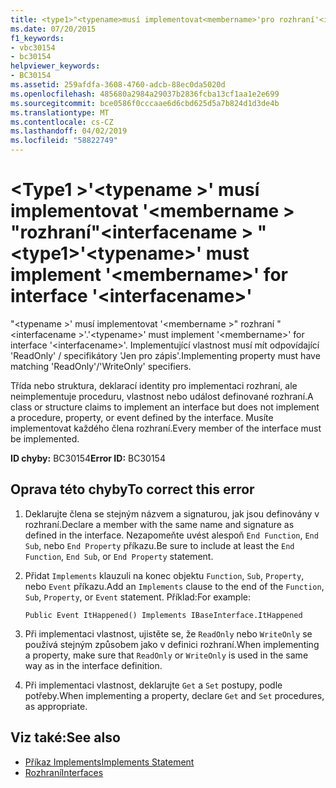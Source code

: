 ```yaml
---
title: <type1>"<typename>musí implementovat<membername>'pro rozhraní'<interfacename>.
ms.date: 07/20/2015
f1_keywords:
- vbc30154
- bc30154
helpviewer_keywords:
- BC30154
ms.assetid: 259afdfa-3608-4760-adcb-88ec0da5020d
ms.openlocfilehash: 485680a2984a29037b2836fcba13cf1aa1e2e699
ms.sourcegitcommit: bce0586f0cccaae6d6cbd625d5a7b824d1d3de4b
ms.translationtype: MT
ms.contentlocale: cs-CZ
ms.lasthandoff: 04/02/2019
ms.locfileid: "58822749"
---
```

# <a name="type1typename-must-implement-membername-for-interface-interfacename"></a><span data-ttu-id="6028e-102">\<Type1 >'\<typename >' musí implementovat '\<membername > "rozhraní"\<interfacename > "</span><span class="sxs-lookup"><span data-stu-id="6028e-102">\<type1>'\<typename>' must implement '\<membername>' for interface '\<interfacename>'</span></span>
<span data-ttu-id="6028e-103">"\<typename >' musí implementovat '\<membername >" rozhraní "\<interfacename >'.</span><span class="sxs-lookup"><span data-stu-id="6028e-103">'\<typename>' must implement '\<membername>' for interface '\<interfacename>'.</span></span> <span data-ttu-id="6028e-104">Implementující vlastnost musí mít odpovídající 'ReadOnly' / specifikátory 'Jen pro zápis'.</span><span class="sxs-lookup"><span data-stu-id="6028e-104">Implementing property must have matching 'ReadOnly'/'WriteOnly' specifiers.</span></span>  
  
 <span data-ttu-id="6028e-105">Třída nebo struktura, deklarací identity pro implementaci rozhraní, ale neimplementuje proceduru, vlastnost nebo událost definované rozhraní.</span><span class="sxs-lookup"><span data-stu-id="6028e-105">A class or structure claims to implement an interface but does not implement a procedure, property, or event defined by the interface.</span></span> <span data-ttu-id="6028e-106">Musíte implementovat každého člena rozhraní.</span><span class="sxs-lookup"><span data-stu-id="6028e-106">Every member of the interface must be implemented.</span></span>  
  
 <span data-ttu-id="6028e-107">**ID chyby:** BC30154</span><span class="sxs-lookup"><span data-stu-id="6028e-107">**Error ID:** BC30154</span></span>  
  
## <a name="to-correct-this-error"></a><span data-ttu-id="6028e-108">Oprava této chyby</span><span class="sxs-lookup"><span data-stu-id="6028e-108">To correct this error</span></span>  
  
1.  <span data-ttu-id="6028e-109">Deklarujte člena se stejným názvem a signaturou, jak jsou definovány v rozhraní.</span><span class="sxs-lookup"><span data-stu-id="6028e-109">Declare a member with the same name and signature as defined in the interface.</span></span> <span data-ttu-id="6028e-110">Nezapomeňte uvést alespoň `End Function`, `End Sub`, nebo `End Property` příkazu.</span><span class="sxs-lookup"><span data-stu-id="6028e-110">Be sure to include at least the `End Function`, `End Sub`, or `End Property` statement.</span></span>  
  
2.  <span data-ttu-id="6028e-111">Přidat `Implements` klauzuli na konec objektu `Function`, `Sub`, `Property`, nebo `Event` příkazu.</span><span class="sxs-lookup"><span data-stu-id="6028e-111">Add an `Implements` clause to the end of the `Function`, `Sub`, `Property`, or `Event` statement.</span></span> <span data-ttu-id="6028e-112">Příklad:</span><span class="sxs-lookup"><span data-stu-id="6028e-112">For example:</span></span>  
  
    ```  
    Public Event ItHappened() Implements IBaseInterface.ItHappened  
    ```  
  
3.  <span data-ttu-id="6028e-113">Při implementaci vlastnost, ujistěte se, že `ReadOnly` nebo `WriteOnly` se používá stejným způsobem jako v definici rozhraní.</span><span class="sxs-lookup"><span data-stu-id="6028e-113">When implementing a property, make sure that `ReadOnly` or `WriteOnly` is used in the same way as in the interface definition.</span></span>  
  
4.  <span data-ttu-id="6028e-114">Při implementaci vlastnost, deklarujte `Get` a `Set` postupy, podle potřeby.</span><span class="sxs-lookup"><span data-stu-id="6028e-114">When implementing a property, declare `Get` and `Set` procedures, as appropriate.</span></span>  
  
## <a name="see-also"></a><span data-ttu-id="6028e-115">Viz také:</span><span class="sxs-lookup"><span data-stu-id="6028e-115">See also</span></span>

- [<span data-ttu-id="6028e-116">Příkaz Implements</span><span class="sxs-lookup"><span data-stu-id="6028e-116">Implements Statement</span></span>](../../../visual-basic/language-reference/statements/implements-statement.md)
- [<span data-ttu-id="6028e-117">Rozhraní</span><span class="sxs-lookup"><span data-stu-id="6028e-117">Interfaces</span></span>](../../../visual-basic/programming-guide/language-features/interfaces/index.md)
